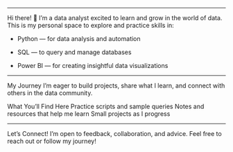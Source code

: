 ----------
Hi there! 👋
I’m a data analyst excited to learn and grow in the world of data. This is my personal space to explore and practice skills in:

- Python — for data analysis and automation

- SQL — to query and manage databases

- Power BI — for creating insightful data visualizations
----------
My Journey
I’m eager to build projects, share what I learn, and connect with others in the data community.

What You’ll Find Here
Practice scripts and sample queries
Notes and resources that help me learn
Small projects as I progress

----------
Let’s Connect!
I’m open to feedback, collaboration, and advice. Feel free to reach out or follow my journey!
